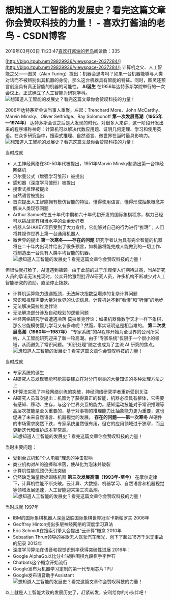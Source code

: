 
# 想知道人工智能的发展史？看完这篇文章你会赞叹科技的力量！ - 喜欢打酱油的老鸟 - CSDN博客


2019年03月03日 11:23:47[喜欢打酱油的老鸟](https://me.csdn.net/weixin_42137700)阅读数：335


[http://blog.itpub.net/29829936/viewspace-2637284/](http://blog.itpub.net/29829936/viewspace-2637284/)
计算机之父、人工智能之父——图灵（Alan Turing）提出：机器会思考吗？如果一台机器能够与人类对话而不被辨别出其机器的身份，那么这台机器具有智能的特征。同时，图灵还预言创造具有真正智能的机器的可能性。
**AI诞生**
在1956年达特茅斯学院举行的一次会议上，正式确立了人工智能为研究学科。
![想知道人工智能的发展史？看完这篇文章你会赞叹科技的力量！](http://p1.pstatp.com/large/pgc-image/04e3ab96d73f4ac8a17a636f2fe809e4)

2006年达特茅斯会议当事人重聚，左起：Trenchard More、John McCarthy、Marvin Minsky、Oliver Selfridge、Ray Solomonoff
**第一次发展高潮（1955年—1974年）**
达特茅斯会议之后是大发现的时代。对很多人来讲，这一阶段开发出来的程序堪称神奇：计算机可以解决代数应用题、证明几何定理、学习和使用英语。在众多研究当中，搜索式推理、自然语言、微世界在当时最具影响力。
![想知道人工智能的发展史？看完这篇文章你会赞叹科技的力量！](http://p1.pstatp.com/large/pgc-image/502e4d48ce784d8fa781cde3d1594141)

当时成就
- 人工神经网络在30-50年代被提出，1951年Marvin Minsky制造出第一台神经网络机
- 贝尔曼公式（增强学习雏形）被提出
- 感知器（深度学习雏形）被提出
- 搜索式推理被提出
- 自然语言被提出
- 首次提出人工智能拥有模仿智能的特征，懂得使用语言，懂得形成抽象概念并解决人类现存问题
- Arthur Samuel在五十年代中期和六十年代初开发的国际象棋程序，棋力已经可以挑战具有相当水平的业余爱好者
- 机器人SHAKEY项目受到了大力宣传，它能够对自己的行为进行“推理”；人们将其视作世界上第一台通用机器人
- 微世界的提出
**第一次寒冬——存在的问题**
研究学者认为具有完全智能的机器将在二十年内出现并给出了很多预言，如机器将能完成人能做到的一切工作、将制造出一台具有人类平均智能的机器。
![想知道人工智能的发展史？看完这篇文章你会赞叹科技的力量！](http://p3.pstatp.com/large/pgc-image/bf6777e8f7a2412892f7c25582f5ce25)

但很快就打脸了，AI遭遇到瓶颈。由于此前的过于乐观使人们期待过高，当AI研究人员的承诺无法兑现时，公众开始激烈批评AI研究人员，许多机构不断减少对人工智能研究的资助，直至停止拨款。
- 计算机运算能力遭遇瓶颈，无法解决指数型爆炸的复杂计算问题
- 常识和推理需要大量对世界的认识信息，计算机达不到“看懂”和“听懂”的地步
- 无法解决莫拉维克悖论
- 无法解决部分涉及自动规划的逻辑问题
- 神经网络研究学者遭遇冷落
莫拉维克悖论：如果机器像数学天才一样下象棋，那么它能模仿婴儿学习又有多难呢？然而，事实证明这是相当难的。
**第二次发展高潮（1980年—1987年）**
“专家系统”的AI程序开始为全世界的公司所采纳，人工智能研究迎来了新一轮高潮。由于“专家系统”仅限于一个很小的领域，从而避免了常识问题。“知识处理”随之也成为了主流 AI 研究的焦点。
![想知道人工智能的发展史？看完这篇文章你会赞叹科技的力量！](http://p1.pstatp.com/large/pgc-image/317fbf36b27f4e0e87a1aa69a5e76ff1)

当时成就
- 专家系统的诞生
- AI研究人员发现智能可能需要建立在对分门别类的大量知识的多种处理方法之上
- BP算法实现了神经网络训练的突破，神经网络研究学者重新受到关注
- AI研究人员首次提出：机器为了获得真正的智能，机器必须具有躯体，它需要有感知、移动、生存，与这个世界交互的能力。感知运动技能对于常识推理等高层次技能是至关重要的，基于对事物的推理能力比抽象能力更为重要，这也促进了未来自然语言、机器视觉的发展。
**存在的问题——第一次寒冬**
AI硬件的市场需求突然下跌，专家系统虽然很有用，但它的应用领域过于狭窄，而且更新迭代和维护成本非常高。
![想知道人工智能的发展史？看完这篇文章你会赞叹科技的力量！](http://p1.pstatp.com/large/pgc-image/b5ee5dbefa164968a32605d120c284a6)

当时主要问题：
- 受到台式机和“个人电脑”理念的冲击影响
- 商业机构对AI的追捧和冷落，使AI化为泡沫并破裂
- 计算机性能瓶颈仍无法突破
- 仍然缺乏海量数据训练机器
**第三次发展高潮（1993年-至今）**
在摩尔定律下，计算机性能不断突破。云计算、大数据、机器学习、自然语言和机器视觉等领域发展迅速，人工智能迎来第三次高潮。
![想知道人工智能的发展史？看完这篇文章你会赞叹科技的力量！](http://p1.pstatp.com/large/pgc-image/f22f2e546db6451d9c765cde83bb9438)

当时成就
1997年
- IBM的国际象棋机器人深蓝战胜国际象棋世界冠军卡斯帕罗夫
2006年
- Geoffrey Hinton提出多层神经网络的深度学习算法
- Eric Schmidt在搜索引擎大会提出“云计算”概念
2010年
- Sebastian Thrun领导的谷歌无人驾驶汽车曝光，创下了超过16万千米无事故的纪录
2013年
- 深度学习算法在语音和视觉识别率获得突破性进展
2016年：
- Google AlphaGo以比分4:1战胜围棋九段棋手李世石
- Chatbots这个概念开始流行
- Google发布为机器学习定制的第一代专用芯片TPU
- Google发布语音助手Assistant
![想知道人工智能的发展史？看完这篇文章你会赞叹科技的力量！](http://p3.pstatp.com/large/pgc-image/a187e73315434057bdba51963afc99a3)

以上就是人工智能大致的发展历史了，赶紧转发，安利给你的小伙伴吧！

